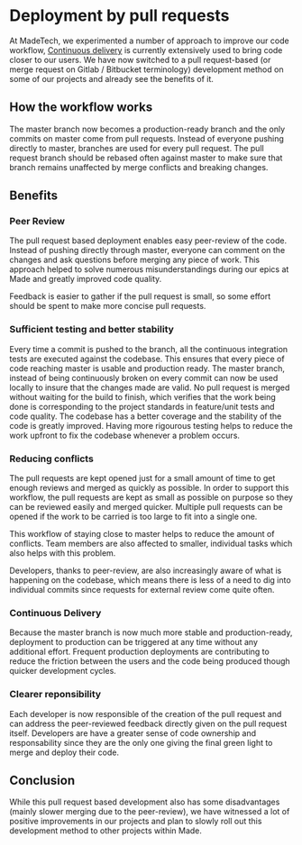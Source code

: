 # Deployment by pull requests

At MadeTech, we experimented a number of approach to improve our code workflow, [Continuous delivery](/blog/what-is-continuous-delivery) is currently extensively used to bring code closer to our users.
We have now switched to a pull request-based (or merge request on Gitlab / Bitbucket terminology) development method on some of our projects and already see the benefits of it.

## How the workflow works

The master branch now becomes a production-ready branch and the only commits on master come from pull requests.
Instead of everyone pushing directly to master, branches are used for every pull request.
The pull request branch should be rebased often against master to make sure that branch remains unaffected by merge conflicts and breaking changes.

## Benefits

### Peer Review

The pull request based deployment enables easy peer-review of the code. Instead of pushing directly through master, everyone can comment on the changes and ask questions before merging any piece of work. This approach helped to solve numerous misunderstandings during our epics at Made and greatly improved code quality.

Feedback is easier to gather if the pull request is small, so some effort should be spent to make more concise pull requests.

### Sufficient testing and better stability

Every time a commit is pushed to the branch, all the continuous integration tests are executed against the codebase. This ensures that every piece of code reaching master is usable and production ready. The master branch, instead of being continuously broken on every commit can now be used locally to insure that the changes made are valid. 
No pull request is merged without waiting for the build to finish, which verifies that the work being done is corresponding to the project standards in feature/unit tests and code quality. The codebase has a better coverage and the stability of the code is greatly improved.
Having more rigourous testing helps to reduce the work upfront to fix the codebase whenever a problem occurs.

### Reducing conflicts

The pull requests are kept opened just for a small amount of time to get enough reviews and merged as quickly as possible. In order to support this workflow, the pull requests are kept as small as possible on purpose so they can be reviewed easily and merged quicker. Multiple pull requests can be opened if the work to be carried is too large to fit into a single one.

This workflow of staying close to master helps to reduce the amount of conflicts. Team members are also affected to smaller, individual tasks which also helps with this problem.

Developers, thanks to peer-review, are also increasingly aware of what is happening on the codebase, which means there is less of a need to dig into individual commits since requests for external review come quite often.

### Continuous Delivery

Because the master branch is now much more stable and production-ready, deployment to production can be triggered at any time without any additional effort.
Frequent production deployments are contributing to reduce the friction between the users and the code being produced though quicker development cycles.

### Clearer reponsibility

Each developer is now responsible of the creation of the pull request and can address the peer-reviewed feedback directly given on the pull request itself. Developers are have a greater sense of code ownership and responsability since they are the only one giving the final green light to merge and deploy their code.

## Conclusion

While this pull request based development also has some disadvantages (mainly slower merging due to the peer-review), we have witnessed a lot of positive improvements in our projects and plan to slowly roll out this development method to other projects within Made.
